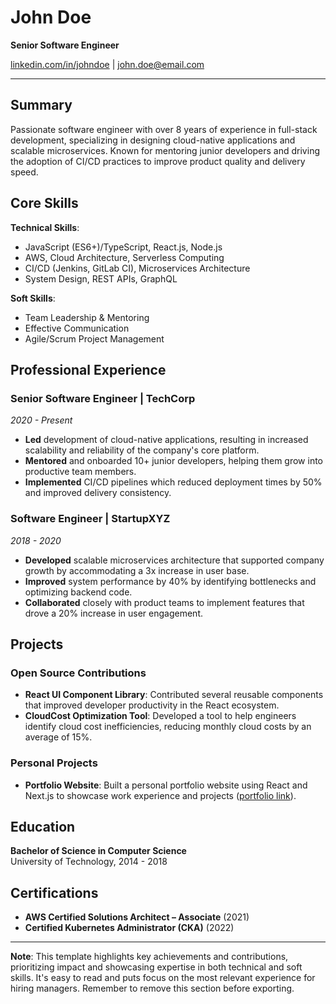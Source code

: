 # John Doe
**Senior Software Engineer**

[linkedin.com/in/johndoe](https://linkedin.com/in/johndoe) | john.doe@email.com

---

## Summary
Passionate software engineer with over 8 years of experience in full-stack development, specializing in designing cloud-native applications and scalable microservices. Known for mentoring junior developers and driving the adoption of CI/CD practices to improve product quality and delivery speed.

## Core Skills
**Technical Skills**:
- JavaScript (ES6+)/TypeScript, React.js, Node.js
- AWS, Cloud Architecture, Serverless Computing
- CI/CD (Jenkins, GitLab CI), Microservices Architecture
- System Design, REST APIs, GraphQL

**Soft Skills**:
* Team Leadership & Mentoring
* Effective Communication
* Agile/Scrum Project Management

## Professional Experience
### Senior Software Engineer | TechCorp
*2020 - Present*
- **Led** development of cloud-native applications, resulting in increased scalability and reliability of the company's core platform.
- **Mentored** and onboarded 10+ junior developers, helping them grow into productive team members.
- **Implemented** CI/CD pipelines which reduced deployment times by 50% and improved delivery consistency.

### Software Engineer | StartupXYZ
*2018 - 2020*
- **Developed** scalable microservices architecture that supported company growth by accommodating a 3x increase in user base.
- **Improved** system performance by 40% by identifying bottlenecks and optimizing backend code.
- **Collaborated** closely with product teams to implement features that drove a 20% increase in user engagement.

## Projects
### Open Source Contributions
- **React UI Component Library**: Contributed several reusable components that improved developer productivity in the React ecosystem.
- **CloudCost Optimization Tool**: Developed a tool to help engineers identify cloud cost inefficiencies, reducing monthly cloud costs by an average of 15%.

### Personal Projects
- **Portfolio Website**: Built a personal portfolio website using React and Next.js to showcase work experience and projects ([portfolio link](https://example.com)).

## Education
**Bachelor of Science in Computer Science**  
University of Technology, 2014 - 2018

## Certifications
- **AWS Certified Solutions Architect – Associate** (2021)
- **Certified Kubernetes Administrator (CKA)** (2022)

---

**Note**: This template highlights key achievements and contributions, prioritizing impact and showcasing expertise in both technical and soft skills. It's easy to read and puts focus on the most relevant experience for hiring managers. Remember to remove this section before exporting.
